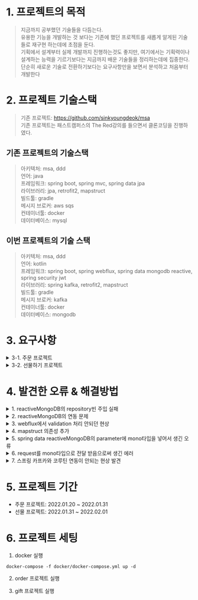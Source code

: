 # 1. 프로젝트의 목적 
> 지금까지 공부했던 기술들을 다듬는다.  
> 유용한 기능을 개발하는 것 보다는 기존에 했던 프로젝트를 새롭게 알게된 기술들로 재구현 하는데에 초점을 둔다.  
> 기획에서 설계부터 실제 개발까지 진행하는것도 좋지만, 여기에서는 기획력이나 설계하는 능력을 기르기보다는 지금까지 배운 기술들을 정리하는데에 집중한다.  
> 단순히 새로운 기술로 전환하기보다는 요구사항만을 보면서 분석하고 처음부터 개발한다  

# 2. 프로젝트 기술스택
> 기존 프로젝트: https://github.com/sinkyoungdeok/msa  
> 기존 프로젝트는 패스트캠퍼스의 The Red강의를 들으면서 클론코딩을 진행하였다.

## 기존 프로젝트의 기술스택
> 아키텍처: msa, ddd  
> 언어: java  
> 프레임워크: spring boot, spring mvc, spring data jpa  
> 라이브러리: jpa, retrofit2, mapstruct  
> 빌드툴: gradle  
> 메시지 브로커: aws sqs  
> 컨테이너툴: docker  
> 데이터베이스: mysql  

## 이번 프로젝트의 기술 스택
> 아키텍처: msa, ddd  
> 언어: kotlin  
> 프레임워크: spring boot, spring webflux, spring data mongodb reactive, spring security jwt  
> 라이브러리: spring kafka, retrofit2, mapstruct  
> 빌드툴: gradle  
> 메시지 브로커: kafka  
> 컨테이너툴: docker  
> 데이터베이스: mongodb  

# 3. 요구사항 

<details><summary> 3-1. 주문 프로젝트 </summary>

## 3-1. 주문 프로젝트

### 주요 이해관계자
1. 유저 - 상품을 선택하여 주문하는 고객
2. 파트너 - 상품을 판매하는 업체
3. 내부 운영자 - 서비스를 운영하고 관리하는 담당자

### 주요 도메인
1. 파트너 - 파트너 등록과 운영을 처리
2. 상품 - 상품과 상품의 옵션 정보를 등록하고 관리
3. 주문 - 유저가 선택한 상품 정보와 주문 정보를 관리하고 결제를 처리함

### 도메인 별 요구사항
1. 파트너
   - 시스템에 등록된 파트너만이 상품을 등록하고 주문을 처리할 수 있다
   - 파트너 등록 시 파트너명, 사업자등록번호, 이메일은 필수 값이다.
   - 파트너는 계약이 종료되면 비활성 상태로 전환된다. 단, 파트너 정보 자체는 삭제되지 않고 유지된다
   - 파트너 등록이 성공하면 등록된 이메일로 가입 완료 안내 메일을 발송한다
   - 그 외 시스템을 사용하는 유저가 기본적으로 기대하는 기본 기능들 - 조회, 등록, 수정, 삭제 등의 기능을 제공해야 한다
2. 상품
   - 시스템에 등록되고 활성화된 파트너는 상품을 등록할 수 있다.
   - 등록된 상품은 유저의 주문을 받아 판매될 수 있다
   - 상품은 상품명, 가격 등의 기본 정보와 색상, 사이즈와 같은 옵션으로 구성된다
   - 상품은 옵션 정보 없이 기본값으로만 저장될 수도 있다
   - 주문 화면에서 보여지는 상품의 옵션은 파트너사가 원하는 순서에 맞게 노출될 수 있어야 한다
   - 상품 구매 시 특정한 옵션을 선택하면 가격이 추가 될 수 있다
   - 상품은 판매 준비중, 판매중, 판매 종료와 같은 상태를 가진다
   - 그 외 시스템을 사용하는 유저가 기본적으로 기대하는 기본 기능들 - 조회, 등록, 수정, 삭제 등의 기능을 제공해야 한다
   - 여기에서는 실제의 복잡한 상품 도메인 요구사항을 간소화 하였다(수량 등의 속성 생략)
3. 주문
   - 시스템에 등록된 상품은 유저가 주문할 수 있다
   - 주문은 주문 등록, 결제, 배송준비, 배송중, 배송 완료의 단계를 가진다
   - 주문 등록 과정에서는 결제 수단을 선택하고 상품 및 상품 옵션을 선택한다
   - 시스템에서 사용 가능한 결제 수단은 1) 카드 2) 토스페이 3) 카카오페이 4) 네이버페이 등이 있다
   - 결제 과정에서는 유저가 선택한 결제수단으로 결제를 진행한다
   - 결제완료 후 유저에게 카카오톡으로 주문 성공 알림이 전달된다
   - 결제가 완료되면 배송준비 단계로 넘어간다
   - 배송중, 배송완료의 단계도 순차적으로 진행된다
   - 여기에서는 실제의 복잡한 주문 도메인 요구사항을 간소화 하였다(결제 연동, 취소 등의 요구사항 생략)

### 도메인별 다이어그램
![image](https://user-images.githubusercontent.com/28394879/150360895-45ceac43-b217-4b32-93e8-3ba6f7f70611.png)


</details>


<details><summary> 3-2. 선물하기 프로젝트 </summary>

## 3-2. 선물하기 프로젝트

### 요구사항
- 선물하기 주문은 일반 주문과 달리, 주문 과정에서 배송지 주소를 확정할 수 없다
   - 선물하기 주문을 결제한 사람이 해당 주문을 지인하게 선물로 전달하고, 이 후 수령자가 본인의 배송지 주소를 입력해야 하는 배송이 시작되는 구조이기 때문이다
- 선물하기 결제 후 구매자와 수령자에게 카카오톡이나 LMS로 알림이 발송되어야 한다
- 수령자는 선물을 수락하거나 거절할 수 있다
- 선물하기 서비스 개발과 운영 시에는 기존 주문 서비스의 기능에는 영향이 없도록 하면서 최대한 빠르게 개발이 진행되어야 한다
- 여기에서는 실제의 복잡한 선물하기 도메인 요구사항을 간소화하여, msa에서의 서버간 통신과 비즈니스 도메인별로 서버를 나누는 내용에 초점을 맞추어 진행한다

### 설계
- 선물하기 서비스에서 기존 주문 생성 API를 호출할 때, 임의의 배송지 정보를 전달하는 방식을 채택한다 (추후 배송지 정보를 update 하게끔 처리한다)


### 다이어그램

**전체 Flow 간략 버전**  
![image](https://user-images.githubusercontent.com/28394879/151736648-21be3491-99b5-4d46-b0fa-7c1cbfa0c688.png)

**선물하기 서비스와 주문 서비스간의 의존관게**  
![image](https://user-images.githubusercontent.com/28394879/151736756-9dc02bd1-f949-49ef-b3c7-e1a71234a7f2.png)

**전체 Flow**  
![image](https://user-images.githubusercontent.com/28394879/151734979-854e0ff1-19a4-4630-8a5e-ca86ce5a6a4a.png)

**실제 Flow**  
![image](https://user-images.githubusercontent.com/28394879/151737066-2b5f53eb-e375-44f9-bf19-9a15f845a012.png)

**선물 구매 시**  
![image](https://user-images.githubusercontent.com/28394879/151735130-45a84aab-ea41-442e-aab8-a54644bcb324.png)

**선물 수락 시**  
![image](https://user-images.githubusercontent.com/28394879/151735169-a4f1ed9c-d750-46b8-a7ef-fbe494580c1d.png)

**선물 거절 시**  
![image](https://user-images.githubusercontent.com/28394879/151735207-ece3ab78-3ec4-4b14-9f7f-7f973deaf179.png)

**나중에 Kafka를 통해서 얻을 수 있는 설계**  
![image](https://user-images.githubusercontent.com/28394879/151737175-87b3e2ba-bc1b-4010-8516-b63a0621559c.png)

### 변경사항
- 확장성을 위해서 SQS대신 kafka를 사용한다.


</details>

# 4. 발견한 오류 & 해결방법 
<details><summary>1. reactiveMongoDB의 repository빈 주입 실패 </summary>

### 코드
```kotlin
@Repository
interface PartnerRepository : ReactiveMongoRepository<Partner, String>
```
```
implementation("org.springframework.boot:spring-boot-starter-data-mongodb")
```

### 에러
```
Description:

Parameter 0 of constructor in msa.order.infrastructure.partner.PartnerStoreImpl required a bean of type 'msa.order.infrastructure.partner.PartnerRepository' that could not be found.


Action:

Consider defining a bean of type 'msa.order.infrastructure.partner.PartnerRepository' in your configuration.


Process finished with exit code 1
```

### 해결 방법
- 내가 사용한 repository는 ReactiveMongoDB 였는데, gradle의 의존성은 일반(논리액티브) mongodb를 사용하고 있었다.
- 의존성을 reactive mongodb로 변경하니 잘 되었다
- 내가 빈을 잘못 설정했나 생각해서 다양한 컴포넌트로 바꾸어 보았지만, 안되서 많이 헤맸었다.
```
implementation("org.springframework.boot:spring-boot-starter-data-mongodb-reactive")
```

</details>

<details><summary> 2. reactiveMongoDB의 연동 문제 </summary>

### 코드
```yaml
spring:
  data:
    mongodb:
      host: localhost
      port: 27017
      authentication-database: admin
      username: root
      password: 1234
      database: order
```

### 오류
```
org.springframework.data.mongodb.UncategorizedMongoDbException: Exception authenticating MongoCredential{mechanism=SCRAM-SHA-256, userName='root', source='admin', password=<hidden>, mechanismProperties=<hidden>}; nested exception is com.mongodb.MongoSecurityException: Exception authenticating MongoCredential{mechanism=SCRAM-SHA-256, userName='root', source='admin', password=<hidden>, mechanismProperties=<hidden>}
	at org.springframework.data.mongodb.core.MongoExceptionTranslator.translateExceptionIfPossible(MongoExceptionTranslator.java:140) ~[spring-data-mongodb-3.3.0.jar:3.3.0]
	Suppressed: reactor.core.publisher.FluxOnAssembly$OnAssemblyException: 
Error has been observed at the following site(s):
	*__checkpoint ⇢ Handler org.springframework.web.reactive.function.server.RouterFunctionDsl$POST$2@102b2dbd [DispatcherHandler]
	*__checkpoint ⇢ HTTP POST "/api/v1/partners" [ExceptionHandlingWebHandler]
Original Stack Trace:
...
```

### 해결 방법
- 오류를 구글링해도 잘 나오지 않아서, 찾기가 어려웠다.
- host,port 등을 작성하는 것 대신, uri로 한번에 작성하니 잘 되었다.
- 왜 안되는진 아직 잘 모르겠다.
```
spring:
  data:
    mongodb:
      uri: mongodb://root:1234@localhost/order?authSource=admin
```

</details>

<details><summary> 3. webflux에서 validation 처리 안되던 현상 </summary>

### 코드
```kotlin
@PostMapping
fun registerPartner(
  @Valid @RequestBody request: PartnerDto.RegisterRequest
): Mono<CommonResponse<PartnerDto.RegisterResponse>> {
  var command: Mono<PartnerCommand.RegisterPartner> = Mono.just(request.toCommand())
  var partnerInfo = partnerFacade.registerPartner(command)
  var response = partnerInfo.map { PartnerDto.RegisterResponse(it) }
  return response.map { CommonResponse(it) }
}
```

```kotlin
class PartnerDto {

   class RegisterRequest(
      @field:NotEmpty(message = "partnerName 은 필수값 입니다")
      var partnerName: String? = null,

      @field:NotEmpty(message = "businessNo 는 필수값 입니다")
      var businessNo: String? = null,

      @field:Email(message = "email 형식에 맞추어야 합니다")
      @field:NotEmpty(message = "email 은 필수값 입니다")
      var email: String? = null
   )
}
```

```kotlin
@RestControllerAdvice
class CommonControllerAdvice {

    @ResponseStatus(HttpStatus.BAD_REQUEST)
    @ExceptionHandler(value = [MethodArgumentNotValidException::class])
    fun methodArgumentNotValidException(e: MethodArgumentNotValidException): Mono<CommonResponse<String>> {
        // ...
        
        return Mono.just(errorResponse)
    }
}
```


http 요청
```
POST http://localhost:8080/api/v1/partners
Content-Type: application/json

{
  "partnerName": "",
  "businessNo": "1234123456",
  "email": "greg.shiny8"
}
```

### 에러 
- validation 에러에 대한 처리가 이루어지지 않았다. 
- partnerName이 비어 있으므로, "partnerName 은 필수값입니다"에 대한 에러가 등장 해야하는데, controllerAdvice에서 이를 감지 못하는 현상이 발생

### 해결 방법 
- Webflux의 Advice예제가 많이 없어서 찾기가 힘들었다.
- 사실상, 구글링으로 해결한 것이 아니라, Advice로 이것저것 해보다가 알게 되었다. (Exception 자체를 받아서 처리하게끔해서 어떤 에러를 던지는지 확인하였다)
- 해결 방법은 ControllerAdvice쪽에서 `MethodArgumentNotValidException::class` 가 아닌 `WebExchangeBindException::class`를 감지할 수 있도록 변경하였다.
- validation 에러에 대한 exception class가 왜 spring mvc랑은 다른지는 모르겠다. 

```kotlin
@RestControllerAdvice
class CommonControllerAdvice {

    @ResponseStatus(HttpStatus.BAD_REQUEST)
    @ExceptionHandler(value = [WebExchangeBindException::class])
    fun methodArgumentNotValidException(e: WebExchangeBindException): Mono<CommonResponse<String>> {
        // ...
        return Mono.just(errorResponse)
    }
}
```

</details>

<details><summary> 4. mapstruct 의존성 추가 </summary>

### 코드
```
implementation("org.mapstruct:mapstruct:1.4.2.Final")
annotationProcessor("org.mapstruct:mapstruct-processor:1.4.2.Final")
annotationProcessor(
  "org.projectlombok:lombok",
  "org.projectlombok:lombok-mapstruct-binding:0.1.0"
)
```

```kotlin
@Mapper(
    componentModel = "spring",
    unmappedTargetPolicy = ReportingPolicy.ERROR
)
interface PartnerDtoMapper {

    fun of(request: PartnerDto.RegisterRequest): PartnerCommand.RegisterPartner
}
```

```kotlin
@RestController
@RequestMapping("/api/v1/partners")
class PartnerApiController(val partnerFacade: PartnerFacade, val partnerDtoMapper: PartnerDtoMapper) {

    //...
}
```

### 에러 
- `val partnerDtoMapper: PartnerDtoMapper`에서 빈을 인식 못하는 상황 발생
- `PartnerDtoMapper`의 구현체를 mapstruct에서 만들어주어야 하는데, 이것 또한 안되었었다.
```
Description:

Parameter 1 of constructor in msa.order.interfaces.partner.PartnerApiController required a bean of type 'msa.order.interfaces.partner.PartnerDtoMapper' that could not be found.


Action:

Consider defining a bean of type 'msa.order.interfaces.partner.PartnerDtoMapper' in your configuration.


Process finished with exit code 1
```

### 해결 방법
- 원래 작성한 코드는, java-spring에서 쓰던 라이브러리 의존성을 가져다가 쓴 것인데, kotlin에서 그대로 사용은 안되는것을 알게됨.
- 구글링을 통해 이것 저것 따라 해보다가, 되는것을 찾음

```
plugins {
	...
	kotlin("kapt") version "1.3.72" // 추가
}
...
dependencies {
    ...
    
	// MapStruct
	implementation("org.mapstruct:mapstruct:1.4.2.Final")
	kapt("org.mapstruct:mapstruct-processor:1.4.2.Final")
	implementation("org.projectlombok:lombok-mapstruct-binding:0.1.0")
	annotationProcessor("org.mapstruct:mapstruct-processor:1.4.2.Final")
	annotationProcessor(
		"org.projectlombok:lombok",
		"org.projectlombok:lombok-mapstruct-binding:0.1.0"
	)
	
	...
}
```




</details>

<details><summary> 5. spring data reactiveMongoDB의 parameter에 mono타입을 넣어서 생긴 오류 </summary>

- 오류 발견 날짜: 1월 24일 
- 해결 날짜: 1월 25일

### 코드
```kotlin
@Repository
interface PartnerRepository : ReactiveMongoRepository<Partner, String> {
    fun findByPartnerToken(partnerToken: Mono<String>): Mono<Partner>
}
```

```kotlin
@Component
class PartnerReaderImpl(
   val partnerRepository: PartnerRepository
) : PartnerReader {
   override fun getPartner(partnerToken: Mono<String>): Mono<Partner> {
      return partnerRepository.findByPartnerToken(partnerToken)
   }
}
```

### 에러 
- API 요청을 하면 무한 대기에 빠지게 됨

### 해결 방법
- Mono타입에서 객체를 추출하여 repository를 호출.
- 해결한 방법은 다른 분들 작성한 것을 보니까 repository로 호출하기 전에 객체로 꺼내서 호출하기 전에 따라해보니 됐음
- 예상으로는 request로 전달 받은 partnerToken이 너무 빨리 repository를 호출하거나, 제 때 호출을 못해서 생기는 이슈라고 생각이 듬.
- 제대로는 어떻게 해서 안된 것인지 상황에 대해서 이해를 하지 못하였음.

```kotlin
@Repository
interface PartnerRepository : ReactiveMongoRepository<Partner, String> {
    fun findByPartnerToken(partnerToken: String): Mono<Partner>
}
```

```kotlin
@Component
class PartnerReaderImpl(
    val partnerRepository: PartnerRepository
) : PartnerReader {
    override fun getPartner(partnerToken: Mono<String>): Mono<Partner> {
        return partnerToken.flatMap { partnerRepository.findByPartnerToken(it) }
    }
}
```



</details>



<details> <summary> 6. request를 mono타입으로 전달 받음으로써 생긴 에러</summary>

### 코드 

```kotlin
@PostMapping
fun registerItem(
   @RequestBody @Valid request: Mono<ItemDto.RegisterItemRequest>
): Mono<CommonResponse<ItemDto.RegisterResponse>> {
   var partnerToken = request.map { it.partnerToken ?: "" }
   var itemCommand = request.map { itemDtoMapper.of(it) }
   var itemInfo = itemFacade.registerItem(itemCommand, partnerToken)
   var response = itemInfo.map { itemDtoMapper.of(it) }
   return response.map { CommonResponse(it) }
}
```

```kotlin
 override fun registerItem(
     command: Mono<ItemCommand.RegisterItemRequest>,
     partnerToken: Mono<String>
 ): Mono<ItemInfo.Token> {
     return partnerReader.getPartner(partnerToken)
         .flatMap { p ->
             val map: Mono<Item> = command.map { c ->
                 p.id?.let { c.toEntity(it) }
             }

             map
         }.map {
             ItemInfo.Token(it.itemName)
         }
```


### 에러
- request를 mono타입으로 전달 받음으로써, reactive DB에 전달 및 전달받을 때 객체를 꺼내서 전달해줘야 하는 상황이 생김
- request에서 전달받은 객체와, db에서 받은 객체와의 연결하는부분에서 잘 처리되지 않는다는 것을 발견
- 코드에서 두번째 registerItem 함수에서
  - partnerReader에서 전달받은 partner와
  - request로 전달받은 command
  - 위의 두개 객체가 독립적으로는 전달이 잘 되지만, 두개를 연결시키는 순간 알 수 없는 오류가 생김


### 해결 방법
- request에 일반 객체, mono객체 두개중에 선택하는 과정에서 mono로 택했지만, 일반 객체를 사용하는 것이 좋다는 블로그글을 찾게됨 
- https://homoefficio.github.io/2020/08/06/Spring-WebFlux-RequestBody/

</details>

<details><summary> 7. 스프링 카프카와 코루틴 연동이 안되는 현상 발견</summary>

### 코드
```kotlin
@Component
class GiftKafkaMessageListener(
    val giftFacade: GiftFacade
) {
    @KafkaListener(topics = arrayOf("pay-complete"))
    suspend fun payComplete(orderToken: String) {
        giftFacade.completePayment(orderToken)
    }
}
```

### 상황
- 카프카 Listen하는 쪽에서 코루틴을 사용하면, 에러가 발생.
- 아직 스프링 카프카에 코루틴을 지원안하는듯.

### 해결 방법
- 코루틴 대신에, Mono를 활용하는 코드로 변경 

</details>
	
# 5. 프로젝트 기간
- 주문 프로젝트: 2022.01.20 ~ 2022.01.31
- 선물 프로젝트: 2022.01.31 ~ 2022.02.01

# 6. 프로젝트 세팅 

1. docker 실행 
```
docker-compose -f docker/docker-compose.yml up -d
```

2. order 프로젝트 실행 

3. gift 프로젝트 실행
